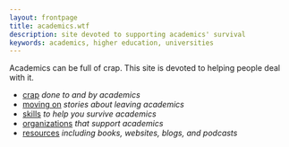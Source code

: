 ```yaml
---
layout: frontpage
title: academics.wtf
description: site devoted to supporting academics' survival
keywords: academics, higher education, universities
---
```


Academics can be full of crap. This site is devoted to helping people
deal with it.

- [crap](crap.html) _done to and by academics_
- [moving on](moving_on.html) _stories about leaving academics_
- [skills](skills.html) _to help you survive academics_
- [organizations](orgs.html) _that support academics_
- [resources](resources.html) _including books, websites, blogs, and podcasts_
